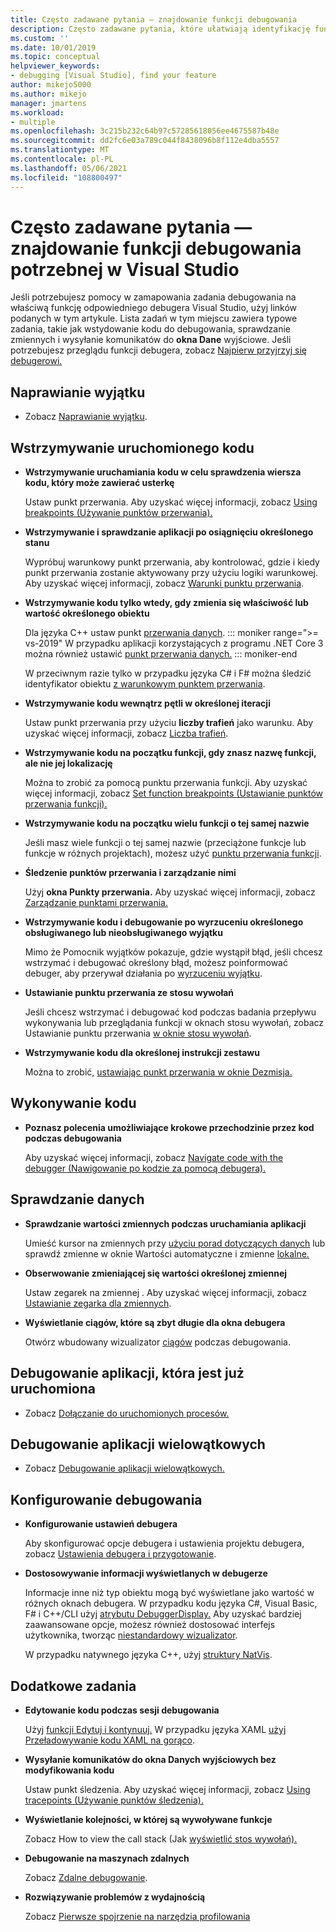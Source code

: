 ```yaml
---
title: Często zadawane pytania — znajdowanie funkcji debugowania
description: Często zadawane pytania, które ułatwiają identyfikację funkcji debugera, która pomoże debugować aplikację
ms.custom: ''
ms.date: 10/01/2019
ms.topic: conceptual
helpviewer_keywords:
- debugging [Visual Studio], find your feature
author: mikejo5000
ms.author: mikejo
manager: jmartens
ms.workload:
- multiple
ms.openlocfilehash: 3c215b232c64b97c57285618056ee4675587b48e
ms.sourcegitcommit: dd2fc6e03a789c044f8438096b8f112e4dba5557
ms.translationtype: MT
ms.contentlocale: pl-PL
ms.lasthandoff: 05/06/2021
ms.locfileid: "108800497"
---
```

# <a name="faq---find-the-debugging-feature-you-need-in-visual-studio"></a>Często zadawane pytania — znajdowanie funkcji debugowania potrzebnej w Visual Studio

Jeśli potrzebujesz pomocy w zamapowania zadania debugowania na właściwą funkcję odpowiedniego debugera Visual Studio, użyj linków podanych w tym artykule. Lista zadań w tym miejscu zawiera typowe zadania, takie jak wstydowanie kodu do debugowania, sprawdzanie zmiennych i wysyłanie komunikatów do **okna Dane** wyjściowe. Jeśli potrzebujesz przeglądu funkcji debugera, zobacz [Najpierw przyjrzyj się debugerowi.](debugger-feature-tour.md)

## <a name="fix-an-exception"></a>Naprawianie wyjątku

- Zobacz [Naprawianie wyjątku](write-better-code-with-visual-studio.md#fix-an-exception).

## <a name="pause-running-code"></a>Wstrzymywanie uruchomionego kodu

- **Wstrzymywanie uruchamiania kodu w celu sprawdzenia wiersza kodu, który może zawierać usterkę**

  Ustaw punkt przerwania. Aby uzyskać więcej informacji, zobacz [Using breakpoints (Używanie punktów przerwania).](using-breakpoints.md)

- **Wstrzymywanie i sprawdzanie aplikacji po osiągnięciu określonego stanu**

  Wypróbuj warunkowy punkt przerwania, aby kontrolować, gdzie i kiedy punkt przerwania zostanie aktywowany przy użyciu logiki warunkowej. Aby uzyskać więcej informacji, zobacz [Warunki punktu przerwania](using-breakpoints.md#breakpoint-conditions).

- **Wstrzymywanie kodu tylko wtedy, gdy zmienia się właściwość lub wartość określonego obiektu**

  Dla języka C++ ustaw punkt [przerwania danych](using-breakpoints.md#BKMK_set_a_data_breakpoint_native_cplusplus). 
  ::: moniker range=">= vs-2019"
  W przypadku aplikacji korzystających z programu .NET Core 3 można również ustawić [punkt przerwania danych.](using-breakpoints.md#BKMK_set_a_data_breakpoint_managed)
  ::: moniker-end

  W przeciwnym razie tylko w przypadku języka C# i F# można śledzić identyfikator obiektu [z warunkowym punktem przerwania](using-breakpoints.md#using-object-ids-in-breakpoint-conditions-c-and-f).

- **Wstrzymywanie kodu wewnątrz pętli w określonej iteracji**

  Ustaw punkt przerwania przy użyciu **liczby trafień** jako warunku. Aby uzyskać więcej informacji, zobacz [Liczba trafień](using-breakpoints.md#set-a-hit-count-condition).

- **Wstrzymywanie kodu na początku funkcji, gdy znasz nazwę funkcji, ale nie jej lokalizację**

  Można to zrobić za pomocą punktu przerwania funkcji. Aby uzyskać więcej informacji, zobacz [Set function breakpoints (Ustawianie punktów przerwania funkcji).](using-breakpoints.md#BKMK_Set_a_breakpoint_in_a_source_file)

- **Wstrzymywanie kodu na początku wielu funkcji o tej samej nazwie**

  Jeśli masz wiele funkcji o tej samej nazwie (przeciążone funkcje lub funkcje w różnych projektach), możesz użyć [punktu przerwania funkcji](using-breakpoints.md#BKMK_Set_a_breakpoint_in_a_source_file).

- **Śledzenie punktów przerwania i zarządzanie nimi**

  Użyj **okna Punkty przerwania.** Aby uzyskać więcej informacji, zobacz [Zarządzanie punktami przerwania.](using-breakpoints.md#BKMK_Specify_advanced_properties_of_a_breakpoint_)

- **Wstrzymywanie kodu i debugowanie po wyrzuceniu określonego obsługiwanego lub nieobsługiwanego wyjątku**

  Mimo że Pomocnik wyjątków pokazuje, gdzie wystąpił błąd, jeśli chcesz wstrzymać i debugować określony błąd, możesz poinformować debuger, aby przerywał działania po [wyrzuceniu wyjątku](managing-exceptions-with-the-debugger.md#tell-the-debugger-to-break-when-an-exception-is-thrown).

- **Ustawianie punktu przerwania ze stosu wywołań**

  Jeśli chcesz wstrzymać i debugować kod podczas badania  przepływu wykonywania lub przeglądania funkcji w oknach stosu wywołań, zobacz Ustawianie punktu przerwania [w oknie stosu wywołań](using-breakpoints.md#BKMK_Set_a_breakpoint_from_debugger_windows).

- **Wstrzymywanie kodu dla określonej instrukcji zestawu**

  Można to zrobić, [ustawiając punkt przerwania w oknie Dezmisja.](using-breakpoints.md#BKMK_Set_a_breakpoint_from_debugger_windows)

## <a name="execute-code"></a>Wykonywanie kodu

- **Poznasz polecenia umożliwiające krokowe przechodzinie przez kod podczas debugowania**

  Aby uzyskać więcej informacji, zobacz [Navigate code with the debugger (Nawigowanie po kodzie za pomocą debugera).](navigating-through-code-with-the-debugger.md)

## <a name="inspect-data"></a>Sprawdzanie danych

- **Sprawdzanie wartości zmiennych podczas uruchamiania aplikacji**

  Umieść kursor na zmiennych przy [użyciu porad dotyczących danych](view-data-values-in-data-tips-in-the-code-editor.md) lub sprawdź zmienne w oknie Wartości automatyczne i zmienne [lokalne.](autos-and-locals-windows.md)

- **Obserwowanie zmieniającej się wartości określonej zmiennej**

  Ustaw zegarek na zmiennej . Aby uzyskać więcej informacji, zobacz [Ustawianie zegarka dla zmiennych](watch-and-quickwatch-windows.md).

- **Wyświetlanie ciągów, które są zbyt długie dla okna debugera**

  Otwórz wbudowany wizualizator [ciągów](view-strings-visualizer.md) podczas debugowania.

## <a name="debug-an-app-that-is-already-running"></a>Debugowanie aplikacji, która jest już uruchomiona

- Zobacz [Dołączanie do uruchomionych procesów.](attach-to-running-processes-with-the-visual-studio-debugger.md)

## <a name="debug-multithreaded-applications"></a>Debugowanie aplikacji wielowątkowych

- Zobacz [Debugowanie aplikacji wielowątkowych.](debug-multithreaded-applications-in-visual-studio.md)

## <a name="configure-debugging"></a>Konfigurowanie debugowania

- **Konfigurowanie ustawień debugera**

  Aby skonfigurować opcje debugera i ustawienia projektu debugera, zobacz [Ustawienia debugera i przygotowanie](debugger-settings-and-preparation.md).

- **Dostosowywanie informacji wyświetlanych w debugerze**

  Informacje inne niż typ obiektu mogą być wyświetlane jako wartość w różnych oknach debugera. W przypadku kodu języka C#, Visual Basic, F# i C++/CLI użyj [atrybutu DebuggerDisplay.](using-the-debuggerdisplay-attribute.md) Aby uzyskać bardziej zaawansowane opcje, możesz również dostosować interfejs użytkownika, tworząc [niestandardowy wizualizator](create-custom-visualizers-of-data.md).

  W przypadku natywnego języka C++, użyj [struktury NatVis](create-custom-views-of-native-objects.md).

## <a name="additional-tasks"></a>Dodatkowe zadania

- **Edytowanie kodu podczas sesji debugowania**

  Użyj [funkcji Edytuj i kontynuuj.](edit-and-continue.md) W przypadku języka XAML [użyj Przeładowywanie kodu XAML na gorąco](../xaml-tools/xaml-hot-reload.md).

- **Wysyłanie komunikatów do okna Danych wyjściowych bez modyfikowania kodu**

  Ustaw punkt śledzenia. Aby uzyskać więcej informacji, zobacz [Using tracepoints (Używanie punktów śledzenia).](using-tracepoints.md)

- **Wyświetlanie kolejności, w której są wywoływane funkcje**

  Zobacz How to view the call stack (Jak [wyświetlić stos wywołań).](how-to-use-the-call-stack-window.md)

- **Debugowanie na maszynach zdalnych**

  Zobacz [Zdalne debugowanie](remote-debugging.md).

- **Rozwiązywanie problemów z wydajnością**

  Zobacz [Pierwsze spojrzenie na narzędzia profilowania](../profiling/profiling-feature-tour.md)
